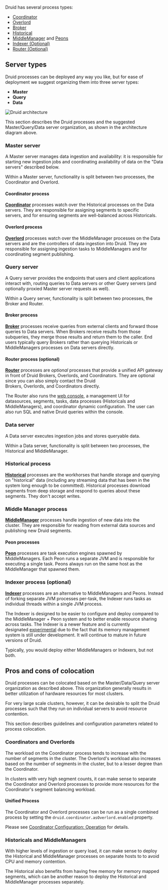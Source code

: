 Druid has several process types:

- [Coordinator](file:///Users/venkatamunnangi/Programming/oss/streaming/java_proj/druid/docs/design/coordinator.md)
- [Overlord](file:///Users/venkatamunnangi/Programming/oss/streaming/java_proj/druid/docs/design/overlord.md)
- [Broker](file:///Users/venkatamunnangi/Programming/oss/streaming/java_proj/druid/docs/design/broker.md)
- [Historical](file:///Users/venkatamunnangi/Programming/oss/streaming/java_proj/druid/docs/design/historical.md)
- [MiddleManager](file:///Users/venkatamunnangi/Programming/oss/streaming/java_proj/druid/docs/design/middlemanager.md) and [Peons](file:///Users/venkatamunnangi/Programming/oss/streaming/java_proj/druid/docs/design/peons.md)
- [Indexer (Optional)](file:///Users/venkatamunnangi/Programming/oss/streaming/java_proj/druid/docs/design/indexer.md)
- [Router (Optional)](file:///Users/venkatamunnangi/Programming/oss/streaming/java_proj/druid/docs/design/router.md)

## Server types

Druid processes can be deployed any way you like, but for ease of deployment we suggest organizing them into three server types:

- **Master**
- **Query**
- **Data**

![Druid architecture](http://localhost:63343/markdownPreview/1001161419/fileSchemeResource/befa7eadb386becc3bf98e77f6d90d1f-druid-architecture.png?_ijt=admjumghfsqk5sjd2ja3vfknsb)

This section describes the Druid processes and the suggested Master/Query/Data server organization, as shown in the architecture diagram above.

### Master server

A Master server manages data ingestion and availability: it is responsible for starting new ingestion jobs and coordinating availability of data on the "Data servers" described below.

Within a Master server, functionality is split between two processes, the Coordinator and Overlord.

#### Coordinator process

[**Coordinator**](file:///Users/venkatamunnangi/Programming/oss/streaming/java_proj/druid/docs/design/coordinator.md) processes watch over the Historical processes on the Data servers. They are responsible for assigning segments to specific servers, and for ensuring segments are well-balanced across Historicals.

#### Overlord process

[**Overlord**](file:///Users/venkatamunnangi/Programming/oss/streaming/java_proj/druid/docs/design/overlord.md) processes watch over the MiddleManager processes on the Data servers and are the controllers of data ingestion into Druid. They are responsible for assigning ingestion tasks to MiddleManagers and for coordinating segment publishing.

### Query server

A Query server provides the endpoints that users and client applications interact with, routing queries to Data servers or other Query servers (and optionally proxied Master server requests as well).

Within a Query server, functionality is split between two processes, the Broker and Router.

#### Broker process

[**Broker**](file:///Users/venkatamunnangi/Programming/oss/streaming/java_proj/druid/docs/design/broker.md) processes receive queries from external clients and forward those queries to Data servers. When Brokers receive results from those subqueries, they merge those results and return them to the caller. End users typically query Brokers rather than querying Historicals or MiddleManagers processes on Data servers directly.

#### Router process (optional)

[**Router**](file:///Users/venkatamunnangi/Programming/oss/streaming/java_proj/druid/docs/design/router.md) processes are _optional_ processes that provide a unified API gateway in front of Druid Brokers, Overlords, and Coordinators. They are optional since you can also simply contact the Druid Brokers, Overlords, and Coordinators directly.

The Router also runs the [web console](file:///Users/venkatamunnangi/Programming/oss/streaming/java_proj/druid/docs/operations/web-console.md), a management UI for datasources, segments, tasks, data processes (Historicals and MiddleManagers), and coordinator dynamic configuration. The user can also run SQL and native Druid queries within the console.

### Data server

A Data server executes ingestion jobs and stores queryable data.

Within a Data server, functionality is split between two processes, the Historical and MiddleManager.

### Historical process

[**Historical**](file:///Users/venkatamunnangi/Programming/oss/streaming/java_proj/druid/docs/design/historical.md) processes are the workhorses that handle storage and querying on "historical" data (including any streaming data that has been in the system long enough to be committed). Historical processes download segments from deep storage and respond to queries about these segments. They don't accept writes.

### Middle Manager process

[**MiddleManager**](file:///Users/venkatamunnangi/Programming/oss/streaming/java_proj/druid/docs/design/middlemanager.md) processes handle ingestion of new data into the cluster. They are responsible for reading from external data sources and publishing new Druid segments.

#### Peon processes

[**Peon**](file:///Users/venkatamunnangi/Programming/oss/streaming/java_proj/druid/docs/design/peons.md) processes are task execution engines spawned by MiddleManagers. Each Peon runs a separate JVM and is responsible for executing a single task. Peons always run on the same host as the MiddleManager that spawned them.

### Indexer process (optional)

[**Indexer**](file:///Users/venkatamunnangi/Programming/oss/streaming/java_proj/druid/docs/design/indexer.md) processes are an alternative to MiddleManagers and Peons. Instead of forking separate JVM processes per-task, the Indexer runs tasks as individual threads within a single JVM process.

The Indexer is designed to be easier to configure and deploy compared to the MiddleManager + Peon system and to better enable resource sharing across tasks. The Indexer is a newer feature and is currently designated [experimental](file:///Users/venkatamunnangi/Programming/oss/streaming/java_proj/druid/docs/development/experimental.md) due to the fact that its memory management system is still under development. It will continue to mature in future versions of Druid.

Typically, you would deploy either MiddleManagers or Indexers, but not both.

## Pros and cons of colocation

Druid processes can be colocated based on the Master/Data/Query server organization as described above. This organization generally results in better utilization of hardware resources for most clusters.

For very large scale clusters, however, it can be desirable to split the Druid processes such that they run on individual servers to avoid resource contention.

This section describes guidelines and configuration parameters related to process colocation.

### Coordinators and Overlords

The workload on the Coordinator process tends to increase with the number of segments in the cluster. The Overlord's workload also increases based on the number of segments in the cluster, but to a lesser degree than the Coordinator.

In clusters with very high segment counts, it can make sense to separate the Coordinator and Overlord processes to provide more resources for the Coordinator's segment balancing workload.

#### Unified Process

The Coordinator and Overlord processes can be run as a single combined process by setting the `druid.coordinator.asOverlord.enabled` property.

Please see [Coordinator Configuration: Operation](file:///Users/venkatamunnangi/Programming/oss/streaming/java_proj/druid/docs/configuration/index.md#coordinator-operation) for details.

### Historicals and MiddleManagers

With higher levels of ingestion or query load, it can make sense to deploy the Historical and MiddleManager processes on separate hosts to to avoid CPU and memory contention.

The Historical also benefits from having free memory for memory mapped segments, which can be another reason to deploy the Historical and MiddleManager processes separately.